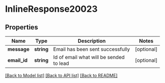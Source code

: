 # InlineResponse20023

## Properties
Name | Type | Description | Notes
------------ | ------------- | ------------- | -------------
**message** | **string** | Email has been sent successfully | [optional] 
**email_id** | **string** | Id of email what will be sended to lead | [optional] 

[[Back to Model list]](../../README.md#documentation-for-models) [[Back to API list]](../../README.md#documentation-for-api-endpoints) [[Back to README]](../../README.md)

